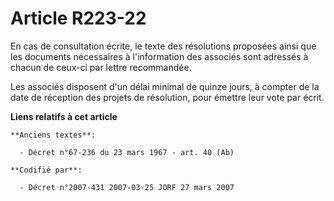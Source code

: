 # Article R223-22

En cas de consultation écrite, le texte des résolutions proposées ainsi que les documents nécessaires à l'information des
associés sont adressés à chacun de ceux-ci par lettre recommandée.

Les associés disposent d'un délai minimal de quinze jours, à compter de la date de réception des projets de résolution, pour
émettre leur vote par écrit.

**Liens relatifs à cet article**

	**Anciens textes**:

	  - Décret n°67-236 du 23 mars 1967 - art. 40 (Ab)

	**Codifié par**:

	  - Décret n°2007-431 2007-03-25 JORF 27 mars 2007
